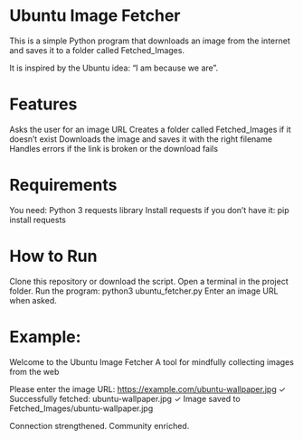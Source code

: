 # Ubuntu Image Fetcher

This is a simple Python program that downloads an image from the internet and saves it to a folder called Fetched_Images.

It is inspired by the Ubuntu idea: “I am because we are”.

# Features
Asks the user for an image URL
Creates a folder called Fetched_Images if it doesn’t exist
Downloads the image and saves it with the right filename
Handles errors if the link is broken or the download fails

# Requirements
You need:
Python 3
requests library
Install requests if you don’t have it:
pip install requests

# How to Run
Clone this repository or download the script.
Open a terminal in the project folder.
Run the program:
python3 ubuntu_fetcher.py
Enter an image URL when asked.

# Example:

Welcome to the Ubuntu Image Fetcher
A tool for mindfully collecting images from the web

Please enter the image URL: https://example.com/ubuntu-wallpaper.jpg
✓ Successfully fetched: ubuntu-wallpaper.jpg
✓ Image saved to Fetched_Images/ubuntu-wallpaper.jpg

Connection strengthened. Community enriched.
